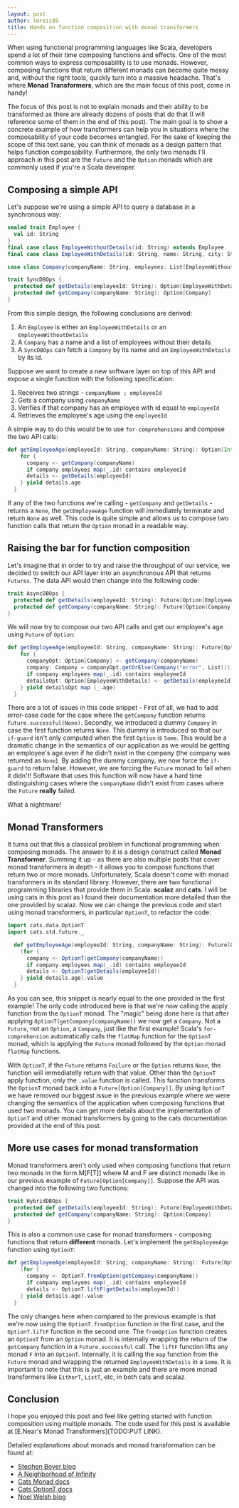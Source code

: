 ```yaml
---
layout: post
author: lmreis89
title: Hands on function composition with monad transformers
---
```


When using functional programming languages like Scala, developers spend a lot of their time composing functions and effects. One of the most common ways to express composability is to use monads. However, composing functions that return different monads can become quite messy and, without the right tools, quickly turn into a massive headache. That's where **Monad Transformers**, which are the main focus of this post, come in handy!

The focus of this post is not to explain monads and their ability to be transformed as there are already dozens of posts that do that (I will reference some of them in the end of this post). The main goal is to show a concrete example of how transformers can help you in situations where the composability of your code becomes entangled. For the sake of keeping the scope of this text sane, you can think of monads as a design pattern that helps function composability. Furthermore, the only two monads I'll approach in this post are the `Future` and the `Option` monads which are commonly used if you're a Scala developer.

## Composing a simple API
Let's suppose we're using a simple API to query a database in a synchronous way:

```scala
sealed trait Employee {
  val id: String
}
final case class EmployeeWithoutDetails(id: String) extends Employee
final case class EmployeeWithDetails(id: String, name: String, city: String, age: Int) extends Employee

case class Company(companyName: String, employees: List[EmployeeWithoutDetails])

trait SyncDBOps {
  protected def getDetails(employeeId: String): Option[EmployeeWithDetails]
  protected def getCompany(companyName: String): Option[Company]
}
```

From this simple design, the following conclusions are derived:
 1. An `Employee` is either an `EmployeeWithDetails` or an `EmployeeWithoutDetails`
 2. A `Company` has a name and a list of employees without their details
 3. A `SyncDBOps` can fetch a `Company` by its name and an `EmployeeWithDetails` by its id.
 
Suppose we want to create a new software layer on top of this API and expose a single function with the following specification:
 1. Receives two strings - `companyName ; employeeId`
 2. Gets a company using `companyName`
 3. Verifies if that company has an employee with id equal to `employeeId`
 4. Retrieves the employee's age using the `employeeId`

A simple way to do this would be to use `for-comprehensions` and compose the two API calls:

```scala
def getEmployeeAge(employeeId: String, companyName: String): Option[Int] = {
    for {
      company <- getCompany(companyName)
      if company.employees map(_.id) contains employeeId
      details <- getDetails(employeeId)
    } yield details.age
  }
```
If any of the two functions we're calling - `getCompany` and `getDetails` - returns a `None`, the `getEmployeeAge` function will immediately terminate and return `None` as well. This code is quite simple and allows us to compose two function calls that return the `Option` monad in a readable way. 

## Raising the bar for function composition
Let's imagine that in order to try and raise the throughput of our service, we decided to switch our API layer into an asynchronous API that returns `Futures`. The data API would then change into the following code:

```scala
trait AsyncDBOps {
  protected def getDetails(employeeId: String): Future[Option[EmployeeWithDetails]]
  protected def getCompany(companyName: String): Future[Option[Company]]
}
```

We will now try to compose our two API calls and get our employee's age using `Future` of `Option`:

```scala
def getEmployeeAge(employeeId: String, companyName: String): Future[Option[Int]] = {
    for {
      companyOpt: Option[Company] <- getCompany(companyName)
      company: Company = companyOpt.getOrElse(Company("error", List()))
      if company.employees map(_.id) contains employeeId
      detailsOpt: Option[EmployeeWithDetails] <- getDetails(employeeId)
    } yield detailsOpt map (_.age)
  }
```

There are a lot of issues in this code snippet - First of all, we had to add error-case code for the case where the `getCompany` function returns `Future.successful(None)`. Secondly, we introduced a dummy `Company` in case the first function returns `None`. This dummy is introduced so that our `if-guard` isn't only computed when the first `Option` is `Some`. This would be a dramatic change in the semantics of our application as we would be getting an employee's age even if he didn't exist in the company (the company was returned as `None`). By adding the dummy company, we now force the `if-guard` to return false. However, we are forcing the `Future` monad to fail when it didn't! Software that uses this function will now have a hard time distinguishing cases where the `companyName` didn't exist from cases where the `Future` **really** failed.

What a nightmare!

## Monad Transformers

It turns out that this a classical problem in functional programming when composing monads. The answer to it is a design construct called **Monad Transformer**. Summing it up - as there are also multiple posts that cover monad transformers in depth - it allows you to compose functions that return two or more monads. Unfortunately, Scala doesn't come with monad transformers in its standard library. However, there are two functional programming libraries that provide them in Scala: **scalaz** and **cats**. I will be using cats in this post as I found their documentation more detailed than the one provided by scalaz. Now we can change the previous code and start using monad transformers, in particular `OptionT`, to refactor the code:

```scala
import cats.data.OptionT
import cats.std.future._

  def getEmployeeAge(employeeId: String, companyName: String): Future[Option[Int]] = {
    (for {
      company <- OptionT(getCompany(companyName))
      if company.employees map(_.id) contains employeeId
      details <- OptionT(getDetails(employeeId))
    } yield details.age).value
  }
```

As you can see, this snippet is nearly equal to the one provided in the first example! The only code introduced here is that we're now calling the apply function from the `OptionT` monad. The "magic" being done here is that after applying `OptionT(getCompany(companyName))` we now get a `Company`. Not a `Future`, not an `Option`, a `Company`, just like the first example! Scala's `for-comprehension` automatically calls the `flatMap` function for the `OptionT` monad, which is applying the `Future` monad followed by the `Option` monad `flatMap` functions.

With `OptionT`, if the `Future` returns `Failure` or the `Option` returns `None`, the function will immediatelly return with that value. Other than the `OptionT` apply function, only the `.value` function is called. This function transforms the `OptionT` monad back into a `Future[Option[Company]]`. By using `OptionT` we have removed our biggest issue in the previous example where we were changing the semantics of the application when composing functions that used two monads. You can get more details about the implementation of `OptionT` and other monad transformers by going to the cats documentation provided at the end of this post.

## More use cases for monad transformation
Monad transformers aren't only used when composing functions that return two monads in the form M[F[T]] where M and F are distinct monads like in our previous example of `Future[Option[Company]]`. Suppose the API was changed into the following two functions:

```scala
trait HybridDBOps {
  protected def getDetails(employeeId: String): Future[EmployeeWithDetails]
  protected def getCompany(companyName: String): Option[Company]
}
```

This is also a common use case for monad transformers - composing functions that return **different** monads. Let's implement the `getEmployeeAge`  function using `OptionT`:

```scala
def getEmployeeAge(employeeId: String, companyName: String): Future[Option[Int]] = {
    (for {
      company <- OptionT.fromOption(getCompany(companyName))
      if company.employees map(_.id) contains employeeId
      details <- OptionT.liftF(getDetails(employeeId))
    } yield details.age).value
  }
```

The only changes here when compared to the previous example is that we're now using the `OptionT.fromOption` function in the first case, and the `OptionT.liftF` function in the second one. The `fromOption` function creates an `OptionT` from an `Option` monad. It is internally wrapping the return of the `getCompany` function in a `Future.successful` call. The `liftF` function lifts any monad `F` into an `OptionT`. Internally, it is calling the `map` function from the `Future` monad and wrapping the returned `EmployeeWithDetails` in a `Some`. It is important to note that this is just an example and there are more monad transformers like `EitherT`, `ListT`, etc, in both cats and scalaz.

## Conclusion
I hope you enjoyed this post and feel like getting started with function composition using multiple monads. The code used for this post is available at [E.Near's Monad Transformers](TODO:PUT LINK).

Detailed explanations about monads and monad transformation can be found at:

- [Stephen Boyer blog](https://www.stephanboyer.com/post/83/monads-for-dummies)
- [A Neighborhood of Infinity](http://blog.sigfpe.com/2006/08/you-could-have-invented-monads-and.html)
- [Cats Monad docs](http://typelevel.org/cats/tut/monad.html)
- [Cats OptionT docs](http://typelevel.org/cats/tut/optiont.html)
- [Noel Welsh blog](http://noelwelsh.com/programming/2013/12/20/scalaz-monad-transformers/)
